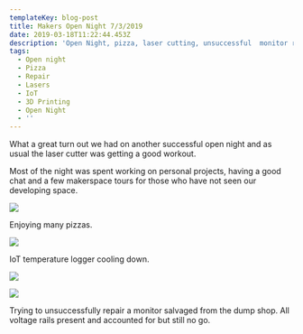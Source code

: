 ```yaml
---
templateKey: blog-post
title: Makers Open Night 7/3/2019
date: 2019-03-18T11:22:44.453Z
description: 'Open Night, pizza, laser cutting, unsuccessful  monitor repair, IoT on ice.'
tags:
  - Open night
  - Pizza
  - Repair
  - Lasers
  - IoT
  - 3D Printing
  - Open Night
  - ''
---
```

What a great turn out we had  on another successful open night and as usual the laser cutter was getting a good workout. 

Most of the night was spent working on personal projects, having a good chat and a few makerspace tours for those who have not seen our developing space.

![](/img/20190307_192212.jpg)

Enjoying many pizzas.



![](/img/20190307_192252.jpg)

IoT temperature logger cooling down.

![](/img/20190307_210112.jpg)



![](/img/20190318_214431.jpg)

Trying to unsuccessfully repair a monitor salvaged from the dump shop. All voltage rails present and accounted for but still no go.
